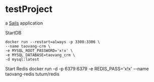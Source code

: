 # testProject

a [Sails](http://sailsjs.org) application


StartDB

    docker run --restart=always -p 3308:3306 \
    --name taovang-crm \
    -e MYSQL_ROOT_PASSWORD='x!x' \
    -e MYSQL_DATABASE=taovang_crm \
    -d mysql:latest

Start Redis
    docker run -d -p 6379:6379 -e REDIS_PASS='x!x' --name taovang-redis tutum/redis
